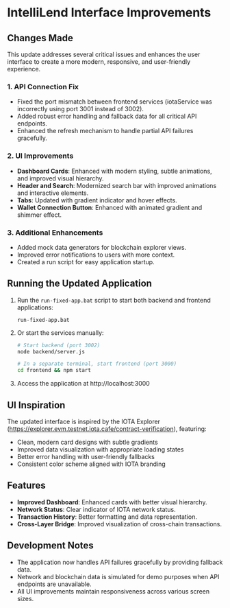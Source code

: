 # IntelliLend Interface Improvements

## Changes Made

This update addresses several critical issues and enhances the user interface to create a more modern, responsive, and user-friendly experience.

### 1. API Connection Fix

- Fixed the port mismatch between frontend services (iotaService was incorrectly using port 3001 instead of 3002).
- Added robust error handling and fallback data for all critical API endpoints.
- Enhanced the refresh mechanism to handle partial API failures gracefully.

### 2. UI Improvements

- **Dashboard Cards**: Enhanced with modern styling, subtle animations, and improved visual hierarchy.
- **Header and Search**: Modernized search bar with improved animations and interactive elements.
- **Tabs**: Updated with gradient indicator and hover effects.
- **Wallet Connection Button**: Enhanced with animated gradient and shimmer effect.

### 3. Additional Enhancements

- Added mock data generators for blockchain explorer views.
- Improved error notifications to users with more context.
- Created a run script for easy application startup.

## Running the Updated Application

1. Run the `run-fixed-app.bat` script to start both backend and frontend applications:
   ```
   run-fixed-app.bat
   ```

2. Or start the services manually:
   ```bash
   # Start backend (port 3002)
   node backend/server.js
   
   # In a separate terminal, start frontend (port 3000)
   cd frontend && npm start
   ```

3. Access the application at http://localhost:3000

## UI Inspiration

The updated interface is inspired by the IOTA Explorer (https://explorer.evm.testnet.iota.cafe/contract-verification), featuring:

- Clean, modern card designs with subtle gradients
- Improved data visualization with appropriate loading states
- Better error handling with user-friendly fallbacks
- Consistent color scheme aligned with IOTA branding

## Features

- **Improved Dashboard**: Enhanced cards with better visual hierarchy.
- **Network Status**: Clear indicator of IOTA network status.
- **Transaction History**: Better formatting and data representation.
- **Cross-Layer Bridge**: Improved visualization of cross-chain transactions.

## Development Notes

- The application now handles API failures gracefully by providing fallback data.
- Network and blockchain data is simulated for demo purposes when API endpoints are unavailable.
- All UI improvements maintain responsiveness across various screen sizes.
